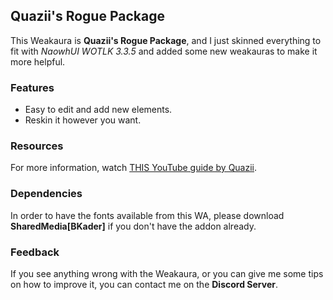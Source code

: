 ## Quazii's Rogue Package
This Weakaura is **Quazii's Rogue Package**, and I just skinned everything to fit with *NaowhUI WOTLK 3.3.5* and added some new weakauras to make it more helpful.
### Features
- Easy to edit and add new elements.
- Reskin it however you want.
### Resources
For more information, watch [THIS YouTube guide by Quazii](https://www.youtube.com/).
### Dependencies
In order to have the fonts available from this WA, please download **SharedMedia[BKader]** if you don't have the addon already.
### Feedback
If you see anything wrong with the Weakaura, or you can give me some tips on how to improve it, you can contact me on the **Discord Server**.